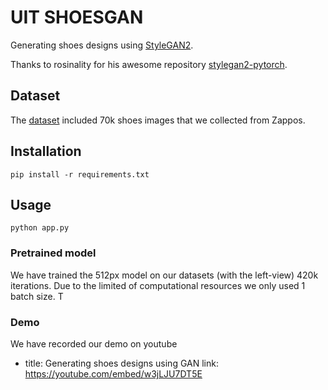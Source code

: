 # UIT SHOESGAN
Generating shoes designs using [StyleGAN2](https://github.com/NVlabs/stylegan2).

Thanks to rosinality for his awesome repository [stylegan2-pytorch](https://github.com/rosinality/stylegan2-pytorch).

## Dataset
The [dataset](https://github.com/thilove98/uit-shoesgan/tree/master/dataset) included 70k shoes images that we collected from Zappos.

## Installation
	pip install -r requirements.txt

## Usage
	python app.py

### Pretrained model
We have trained the 512px model on our datasets (with the left-view) 420k iterations. Due to the limited of computational resources we only used 1 batch size.
T


### Demo
We have recorded our demo on youtube
- title: Generating shoes designs using GAN
  link: https://youtube.com/embed/w3jLJU7DT5E

